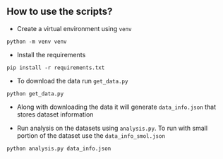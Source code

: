 ## How to use the scripts?
- Create a virtual environment using `venv`
```
python -m venv venv
```

- Install the requirements
```
pip install -r requirements.txt
```

- To download the data run `get_data.py`
```
python get_data.py
```

- Along with downloading the data it will generate `data_info.json` that stores 
  dataset information

- Run analysis on the datasets using `analysis.py`. To run with small portion of
  the dataset use the `data_info_smol.json`
```
python analysis.py data_info.json
```



